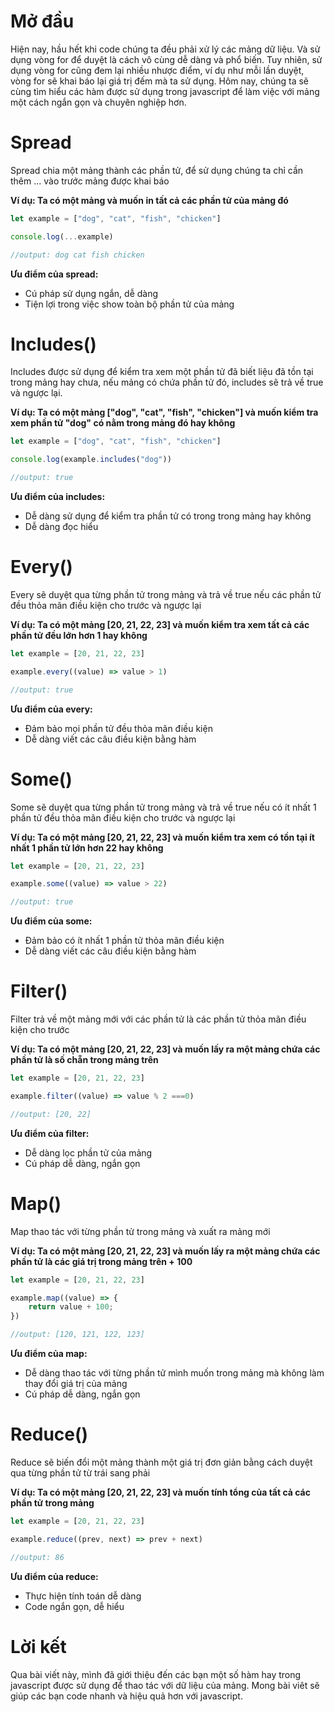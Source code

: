 # **Mở đầu**
Hiện nay, hầu hết khi code chúng ta đều phải xử lý các mảng dữ liệu. Và sử dụng vòng for để duyệt là cách vô cùng dễ dàng và phổ biến. Tuy nhiên, sử dụng vòng for cũng đem lại nhiều nhược điểm, ví dụ như mỗi lần duyệt, vòng for sẽ khai báo lại giá trị đếm mà ta sử dụng. Hôm nay, chúng ta sẽ cùng tìm hiểu các hàm được sử dụng trong javascript để làm việc với mảng một cách ngắn gọn và chuyên nghiệp hơn.

# **Spread**
Spread chia một mảng thành các phần tử, để sử dụng chúng ta chỉ cần thêm ... vào trước mảng được khai báo

**Ví dụ: Ta có một mảng và muốn in tất cả các phần tử của mảng đó**
```js
let example = ["dog", "cat", "fish", "chicken"]

console.log(...example)

//output: dog cat fish chicken
```

**Ưu điểm của spread:**
* Cú pháp sử dụng ngắn, dễ dàng
* Tiện lợi trong việc show toàn bộ phần tử của mảng

# **Includes()**
Includes được sử dụng để kiểm tra xem một phần tử đã biết liệu đã tồn tại trong mảng hay chưa, nếu mảng có chứa phần tử đó, includes sẽ trả về true và ngược lại.

**Ví dụ: Ta có một mảng ["dog", "cat", "fish", "chicken"] và muốn kiểm tra xem phần tử "dog" có nằm trong mảng đó hay không**
```js
let example = ["dog", "cat", "fish", "chicken"]

console.log(example.includes("dog"))

//output: true
```

**Ưu điểm của includes:**
* Dễ dàng sử dụng để kiểm tra phần tử có trong trong mảng hay không
* Dễ dàng đọc hiểu

# **Every()**
Every sẽ duyệt qua từng phần tử trong mảng và trả về true nếu các phần tử đều thỏa mãn điều kiện cho trước và ngược lại

**Ví dụ: Ta có một mảng [20, 21, 22, 23] và muốn kiểm tra xem tất cả các phần tử đều lớn hơn 1 hay không**
```js
let example = [20, 21, 22, 23]

example.every((value) => value > 1)

//output: true
```

**Ưu điểm của every:**
* Đảm bảo mọi phần tử đều thỏa mãn điều kiện
* Dễ dàng viết các câu điều kiện bằng hàm

# **Some()**
Some sẽ duyệt qua từng phần tử trong mảng và trả về true nếu có ít nhất 1 phần tử đều thỏa mãn điều kiện cho trước và ngược lại

**Ví dụ: Ta có một mảng [20, 21, 22, 23] và muốn kiểm tra xem có tồn tại ít nhất 1 phần tử lớn hơn 22 hay không**
```js
let example = [20, 21, 22, 23]

example.some((value) => value > 22)

//output: true
```

**Ưu điểm của some:**
* Đảm bảo có ít nhất 1 phần tử thỏa mãn điều kiện
* Dễ dàng viết các câu điều kiện bằng hàm

# **Filter()**
Filter trả về một mảng mới với các phần tử là các phần tử thỏa mãn điều kiện cho trước

**Ví dụ: Ta có một mảng [20, 21, 22, 23] và muốn lấy ra một mảng chứa các phần tử là số chẵn trong mảng trên**
```js
let example = [20, 21, 22, 23]

example.filter((value) => value % 2 ===0)

//output: [20, 22]
```

**Ưu điểm của filter:**
* Dễ dàng lọc phần tử của mảng
* Cú pháp dễ dàng, ngắn gọn

# **Map()**
Map thao tác với từng phần tử trong mảng và xuất ra mảng mới

**Ví dụ: Ta có một mảng [20, 21, 22, 23] và muốn lấy ra một mảng chứa các phần tử là các giá trị trong mảng trên + 100**
```js
let example = [20, 21, 22, 23]

example.map((value) => {
    return value + 100;
})

//output: [120, 121, 122, 123]
```

**Ưu điểm của map:**
* Dễ dàng thao tác với từng phần tử mình muốn trong mảng mà không làm thay đổi giá trị của mảng
* Cú pháp dễ dàng, ngắn gọn

# **Reduce()**
Reduce sẽ biến đổi một mảng thành một giá trị đơn giản bằng cách duyệt qua từng phần tử từ trái sang phải

**Ví dụ: Ta có một mảng [20, 21, 22, 23] và muốn tính tổng của tất cả các phần tử trong mảng**
```js
let example = [20, 21, 22, 23]

example.reduce((prev, next) => prev + next)

//output: 86
```

**Ưu điểm của reduce:**
* Thực hiện tính toán dễ dàng
* Code ngắn gọn, dễ hiểu

# **Lời kết**
Qua bài viết này, mình đã giới thiệu đến các bạn một số hàm hay trong javascript được sử dụng để thao tác với dữ liệu của mảng. Mong bài viêt sẽ giúp các bạn code nhanh và hiệu quả hơn với javascript.